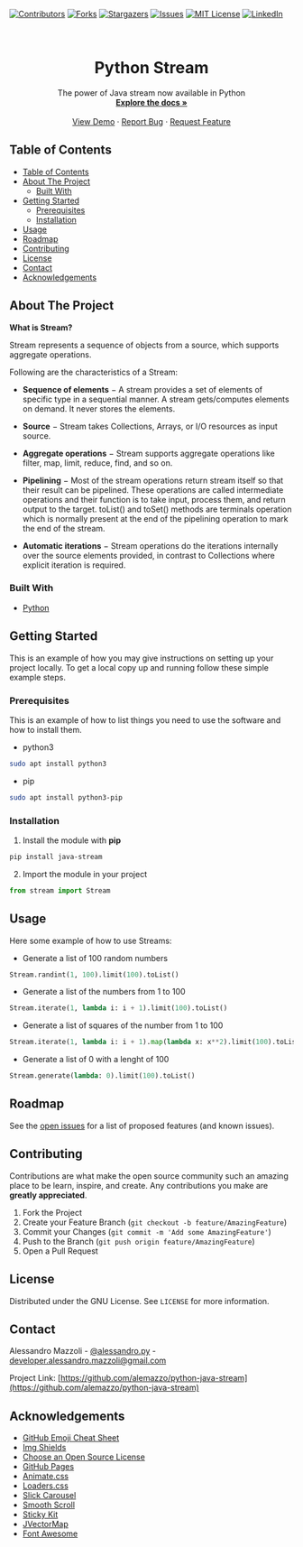 <!--
*** Thanks for checking out this README Template. If you have a suggestion that would
*** make this better, please fork the repo and create a pull request or simply open
*** an issue with the tag "enhancement".
*** Thanks again! Now go create something AMAZING! :D
-->





<!-- PROJECT SHIELDS -->
<!--
*** I'm using markdown "reference style" links for readability.
*** Reference links are enclosed in brackets [ ] instead of parentheses ( ).
*** See the bottom of this document for the declaration of the reference variables
*** for contributors-url, forks-url, etc. This is an optional, concise syntax you may use.
*** https://www.markdownguide.org/basic-syntax/#reference-style-links
-->
[![Contributors][contributors-shield]][contributors-url]
[![Forks][forks-shield]][forks-url]
[![Stargazers][stars-shield]][stars-url]
[![Issues][issues-shield]][issues-url]
[![MIT License][license-shield]][license-url]
[![LinkedIn][linkedin-shield]][linkedin-url]



<!-- PROJECT LOGO -->
<br />
<p align="center">


  <h1 align="center">Python Stream</h1>

  <p align="center">
    The power of Java stream now available in Python
    <br />
    <a href="https://github.com/alemazzo/python-java-stream"><strong>Explore the docs »</strong></a>
    <br />
    <br />
    <a href="https://github.com/alemazzo/python-java-stream">View Demo</a>
    ·
    <a href="https://github.com/alemazzo/python-java-stream/issues">Report Bug</a>
    ·
    <a href="https://github.com/alemazzo/python-java-stream/issues">Request Feature</a>
  </p>
</p>



<!-- TABLE OF CONTENTS -->
## Table of Contents

- [Table of Contents](#table-of-contents)
- [About The Project](#about-the-project)
  - [Built With](#built-with)
- [Getting Started](#getting-started)
  - [Prerequisites](#prerequisites)
  - [Installation](#installation)
- [Usage](#usage)
- [Roadmap](#roadmap)
- [Contributing](#contributing)
- [License](#license)
- [Contact](#contact)
- [Acknowledgements](#acknowledgements)



<!-- ABOUT THE PROJECT -->
## About The Project

**What is Stream?**

Stream represents a sequence of objects from a source, which supports aggregate operations. 

Following are the characteristics of a Stream:

* **Sequence of elements** − A stream provides a set of elements of specific type in a sequential manner. A stream gets/computes elements on demand. It never stores the elements.

* **Source** − Stream takes Collections, Arrays, or I/O resources as input source.

* **Aggregate operations** − Stream supports aggregate operations like filter, map, limit, reduce, find, and so on.

* **Pipelining** − Most of the stream operations return stream itself so that their result can be pipelined. These operations are called intermediate operations and their function is to take input, process them, and return output to the target. toList() and toSet() methods are terminals operation which is normally present at the end of the pipelining operation to mark the end of the stream.

* **Automatic iterations** − Stream operations do the iterations internally over the source elements provided, in contrast to Collections where explicit iteration is required.

### Built With

* [Python](https://python.org)



<!-- GETTING STARTED -->
## Getting Started

This is an example of how you may give instructions on setting up your project locally.
To get a local copy up and running follow these simple example steps.

### Prerequisites

This is an example of how to list things you need to use the software and how to install them.
* python3
```sh
sudo apt install python3
```

* pip
```sh
sudo apt install python3-pip
```

### Installation

1. Install the module with **pip**
  
```sh
pip install java-stream
```
2. Import the module in your project
  
```py
from stream import Stream
```



<!-- USAGE EXAMPLES -->
## Usage

Here some example of how to use Streams:

* Generate a list of 100 random numbers
```py
Stream.randint(1, 100).limit(100).toList()
```

* Generate a list of the numbers from 1 to 100
```py
Stream.iterate(1, lambda i: i + 1).limit(100).toList()
```

* Generate a list of squares of the number from 1 to 100
```py
Stream.iterate(1, lambda i: i + 1).map(lambda x: x**2).limit(100).toList()
```

* Generate a list of 0 with a lenght of 100
```py
Stream.generate(lambda: 0).limit(100).toList()
```



<!-- ROADMAP -->
## Roadmap

See the [open issues](https://github.com/alemazzo/python-java-stream/issues) for a list of proposed features (and known issues).



<!-- CONTRIBUTING -->
## Contributing

Contributions are what make the open source community such an amazing place to be learn, inspire, and create. Any contributions you make are **greatly appreciated**.

1. Fork the Project
2. Create your Feature Branch (`git checkout -b feature/AmazingFeature`)
3. Commit your Changes (`git commit -m 'Add some AmazingFeature'`)
4. Push to the Branch (`git push origin feature/AmazingFeature`)
5. Open a Pull Request



<!-- LICENSE -->
## License

Distributed under the GNU License. See `LICENSE` for more information.



<!-- CONTACT -->
## Contact

Alessandro Mazzoli - [@alessandro.py](https://instagram.com/alessandro.py) - developer.alessandro.mazzoli@gmail.com

Project Link: [https://github.com/alemazzo/python-java-stream](https://github.com/alemazzo/python-java-stream)



<!-- ACKNOWLEDGEMENTS -->
## Acknowledgements
* [GitHub Emoji Cheat Sheet](https://www.webpagefx.com/tools/emoji-cheat-sheet)
* [Img Shields](https://shields.io)
* [Choose an Open Source License](https://choosealicense.com)
* [GitHub Pages](https://pages.github.com)
* [Animate.css](https://daneden.github.io/animate.css)
* [Loaders.css](https://connoratherton.com/loaders)
* [Slick Carousel](https://kenwheeler.github.io/slick)
* [Smooth Scroll](https://github.com/cferdinandi/smooth-scroll)
* [Sticky Kit](http://leafo.net/sticky-kit)
* [JVectorMap](http://jvectormap.com)
* [Font Awesome](https://fontawesome.com)





<!-- MARKDOWN LINKS & IMAGES -->
<!-- https://www.markdownguide.org/basic-syntax/#reference-style-links -->
[contributors-shield]: https://img.shields.io/github/contributors/othneildrew/Best-README-Template.svg?style=flat-square
[contributors-url]: https://github.com/alemazzo/python-java-stream/graphs/contributors

[forks-shield]: https://img.shields.io/github/forks/othneildrew/Best-README-Template.svg?style=flat-square
[forks-url]: https://github.com/alemazzo/python-java-stream/network/members

[stars-shield]: https://img.shields.io/github/stars/othneildrew/Best-README-Template.svg?style=flat-square
[stars-url]: https://github.com/alemazzo/python-java-stream/stargazers

[issues-shield]: https://img.shields.io/github/issues/othneildrew/Best-README-Template.svg?style=flat-square
[issues-url]: https://github.com/alemazzo/python-java-stream/issues


[license-shield]: https://img.shields.io/github/license/othneildrew/Best-README-Template.svg?style=flat-square
[license-url]: https://github.com/alemazzo/python-java-stream/blob/master/LICENSE

[linkedin-shield]: https://img.shields.io/badge/-LinkedIn-black.svg?style=flat-square&logo=linkedin&colorB=555
[linkedin-url]: https://www.linkedin.com/in/alessandro-mazzoli-009868140

[product-screenshot]: images/screenshot.png
